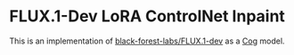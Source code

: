 # FLUX.1-Dev LoRA ControlNet Inpaint

This is an implementation of [black-forest-labs/FLUX.1-dev](https://huggingface.co/black-forest-labs/FLUX.1-dev) as a [Cog](https://github.com/replicate/cog) model.
